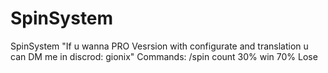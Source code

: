 # SpinSystem
 SpinSystem
"If u wanna PRO Vesrsion with configurate and translation u can DM me in discrod: gionix" 
Commands:
/spin count 
30% win
70% Lose
